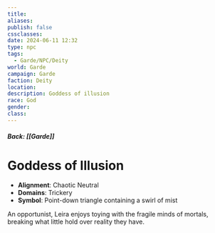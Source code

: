 ```yaml
---
title: 
aliases: 
publish: false
cssclasses: 
date: 2024-06-11 12:32
type: npc
tags:
  - Garde/NPC/Deity
world: Garde
campaign: Garde
faction: Deity
location: 
description: Goddess of illusion
race: God
gender: 
class:
---
```

##### Back: [[Garde]]
# Goddess of Illusion

- **Alignment**: Chaotic Neutral
- **Domains**: Trickery
- **Symbol**: Point-down triangle containing a swirl of mist

An opportunist, Leira enjoys toying with the fragile minds of mortals, breaking what little hold over reality they have. 